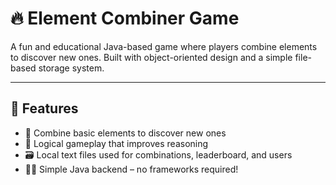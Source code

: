 # 🔥 Element Combiner Game

A fun and educational Java-based game where players combine elements to discover new ones. Built with object-oriented design and a simple file-based storage system.

---

## 🚀 Features

- 🌟 Combine basic elements to discover new ones
- 🧠 Logical gameplay that improves reasoning
- 🗃️ Local text files used for combinations, leaderboard, and users
- 👨‍💻 Simple Java backend – no frameworks required!
